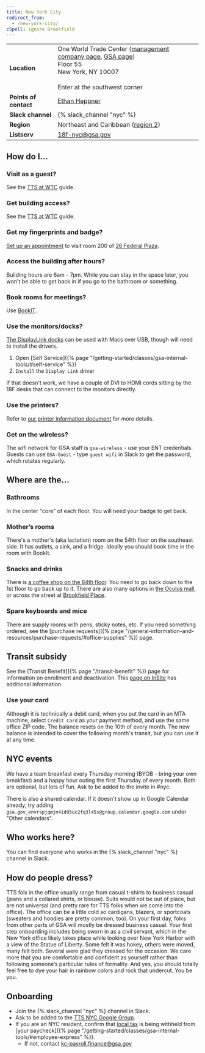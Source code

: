```yaml
---
title: New York City
redirect_from:
  - /new-york-city/
cSpell: ignore Brookfield
---
```


<div class="table-wrapper">
  <table class="table-office-metadata">
    <tbody>
      <tr>
        <td class="col-key"><strong>Location</strong></td>
        <td class="col-value">
          One World Trade Center (<a href="https://onewtc.durst.org/">management company page</a>, <a href="https://insite.gsa.gov/portal/category/540422">GSA page</a>)<br/>
          Floor 55<br/>
          New York, NY 10007<br/>
          <br/>
          Enter at the southwest corner
        </td>
      </tr>
      <tr>
        <td class="col-key"><strong>Points of contact</strong></td>
        <td class="col-value">
        <a href="https://gsa-tts.slack.com/team/U01J1L5569L">Ethan Heppner</a><br/>
        </td>
      </tr>
      <tr>
        <td class="col-key">
          <strong>Slack channel</strong>
        </td>
        <td class="col-value">
          {% slack_channel "nyc" %}
        </td>
      </tr>
      <tr>
        <td class="col-key"><strong>Region</strong></td>
        <td class="col-value">Northeast and Caribbean (<a href="https://www.gsa.gov/about-us/gsa-regions">region 2</a>)</td>
      </tr>
      <tr>
        <td class="col-key">
          <strong>Listserv</strong>
        </td>
        <td class="col-value"><a href="mailto:18f-nyc@gsa.gov">18f-nyc@gsa.gov</a></td>
       </tr>
    </tbody>
  </table>
</div>

## How do I...

### Visit as a guest?

See the
[TTS at WTC](https://docs.google.com/document/d/1bqTlkaxRfbPdf0HlYI3TZkwIT9vd2HcN-nh6rTrkJzE/edit#heading=h.gno5incmiuxa)
guide.

### Get building access?

See the
[TTS at WTC](https://docs.google.com/document/d/1bqTlkaxRfbPdf0HlYI3TZkwIT9vd2HcN-nh6rTrkJzE/edit)
guide.

### Get my fingerprints and badge?

[Set up an appointment](https://app3.timetrade.com/tc/login.do?url=usaccess) to
visit room 200 of [26 Federal Plaza](https://goo.gl/maps/PX99MsBHdnD2).

### Access the building after hours?

Building hours are 6am - 7pm. While you can stay in the space later, you won't
be able to get back in if you go to the bathroom or something.

### Book rooms for meetings?

Use [BookIT](https://bookit.gsa.gov/).

### Use the monitors/docks?

[The DisplayLink docks](https://www.targus.com/us/universal-usb-3-0-dv4k-docking-station-with-power-dock177usz)
can be used with Macs over USB, though will need to install the drivers.

1. Open [Self
   Service]({% page "/getting-started/classes/gsa-internal-tools/#self-service" %})
1. `Install` the `Display Link` driver

If that doesn't work, we have a couple of DVI to HDMI cords sitting by the 18F
desks that can connect to the monitors directly.

### Use the printers?

Refer to
[our printer information document](https://docs.google.com/document/d/1Ikw7kfeY10lnImZHN7zq5wNjaTRBdTPkZj4QG7-z3d0/edit#)
for more details.

### Get on the wireless?

The wifi network for GSA staff is `gsa-wireless` - use your ENT credentials.
Guests can use `GSA-Guest` - type `guest wifi` in Slack to get the password,
which rotates regularly.

## Where are the...

### Bathrooms

In the center "core" of each floor. You will need your badge to get back.

### Mother’s rooms

There's a mother's (aka lactation) room on the 54th floor on the southeast side.
It has outlets, a sink, and a fridge. Ideally you should book time in the room
with BookIt.

### Snacks and drinks

There is [a coffee shop on the 64th floor](https://forfivecoffee.com/). You need
to go back down to the 1st floor to go back up to it. There are also many
options in
[the Oculus mall](https://www.westfield.com/westfieldworldtradecenter/entertainment/dining),
or across the street at [Brookfield Place](https://bfplny.com/food).

### Spare keyboards and mice

There are supply rooms with pens, sticky notes, etc. If you need something
ordered, see the [purchase
requests]({% page "/general-information-and-resources/purchase-requests/#office-supplies" %})
page.

## Transit subsidy

See the [Transit Benefit]({% page "/transit-benefit" %}) page for information on
enrollment and deactivation. This
[page on InSite](https://insite.gsa.gov/portal/content/500219) has additional
information.

### Use your card

Although it is technically a debit card, when you put the card in an MTA
machine, select `Credit Card` as your payment method, and use the same office
ZIP code. The balance resets on the 10th of every month. The new balance is
intended to cover the following month's transit, but you can use it at any time.

## NYC events

We have a team breakfast every Thursday morning (BYOB - bring your own
breakfast) and a happy hour outing the first Thursday of every month. Both are
optional, but lots of fun. Ask to be added to the invite in #nyc.

There is also a shared calendar. If it doesn't show up in Google Calendar
already, try adding
`gsa.gov_envrspjqmjn4id95uc2fq3l45s@group.calendar.google.com` under "Other
calendars".

## Who works here?

You can find everyone who works in the {% slack_channel "nyc" %} channel in
Slack.

## How do people dress?

TTS folx in the office usually range from casual t-shirts to business casual
(jeans and a collared shirts, or blouse). Suits would not be out of place, but
are not universal (and pretty rare for TTS folks when we come into the office).
The office can be a little cold so cardigans, blazers, or sportcoats (sweaters
and hoodies are pretty common, too). On your first day, folks from other parts
of GSA will mostly be dressed business casual. Your first step onboarding
includes being sworn in as a civil servant, which in the New York office likely
takes place while looking over New York Harbor with a view of the Statue of
Liberty. Some felt it was hokey, others were moved, many felt both. Several were
glad they dressed for the occasion. We care more that you are comfortable and
confident as yourself rather than following someone’s particular rules of
formality. And yes, you should totally feel free to dye your hair in rainbow
colors and rock that undercut. You be you.

## Onboarding

- Join the {% slack_channel "nyc" %} channel in Slack.
- Ask to be added to the
  [TTS NYC Google Group](https://groups.google.com/a/gsa.gov/g/TTS-nyc).
- If you are an NYC resident, confirm that
  [local tax](https://www.tax.ny.gov/pit/file/tax_tables.htm) is being withheld
  from [your
  paycheck]({% page "/getting-started/classes/gsa-internal-tools/#employee-express" %}).
  - If not, contact kc-payroll.finance@gsa.gov
